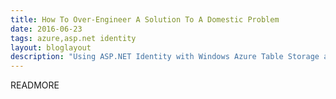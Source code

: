 ```yaml
---
title: How To Over-Engineer A Solution To A Domestic Problem
date: 2016-06-23
tags: azure,asp.net identity
layout: bloglayout
description: "Using ASP.NET Identity with Windows Azure Table Storage and Twitter to help feed your fish."
---
```


READMORE

<!--
Preamble about getting the fish and the "who fed them last" and the "who cleaned them last" problem.
Extending existing website to include /fish/.
Securing the page with roles.
Creating apps for Microsoft and Google Authentication.
Setting up IIS/Visual Studio for local development with Google/MS Auth.
Creating Twitter app for Twitter Authentication and how it doesn't allow you to get email addresses.
Creating Twitter app for the dish to tweet as gamification to incentivise feeding.
Integrating ASP.NET Identity.
Plugging in El-Camino NuGet package (https://identityazuretable.codeplex.com/) to use Azure Table Storage instead of EntityFramework.
Integrating the Twitter API for tweeting, including difficulty of integrating OAuth, including reference to excellent docs on Twitter dev site and creating a unit test from the docs.
Using scopes, claims and roles to secure write access and get data to allow secure registration.
Storing the metadata about when the fish were fed and cleaned and by who in Azure Blob Storage as JSON.
Pitfall of assuming users fill in their profiles (e.g. Andrew with no first name meaning I displayed his email).
(When done) how to setup a notification system for if they aren't fed.
Lessons learned.
Summary/conclusion.
-->
